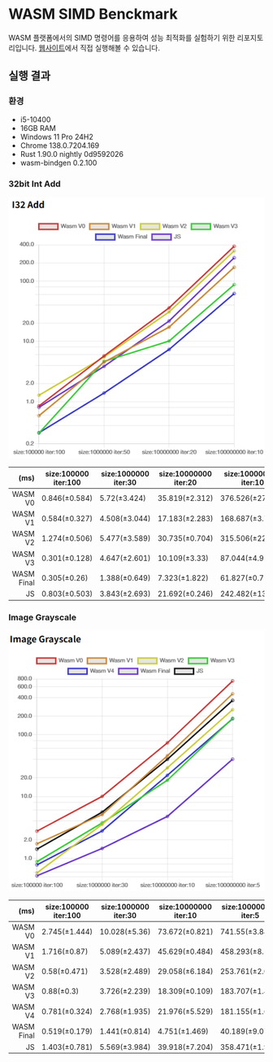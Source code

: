 # WASM SIMD Benckmark
WASM 플랫폼에서의 SIMD 명령어를 응용하여 성능 최적화를 실험하기 위한 리포지토리입니다. [웹사이트](https://lavi27.github.io/wasm_simd_benchmark/)에서 직접 실행해볼 수 있습니다.

## 실행 결과
### 환경
- i5-10400
- 16GB RAM
- Windows 11 Pro 24H2
- Chrome 138.0.7204.169
- Rust 1.90.0 nightly 0d9592026
- wasm-bindgen 0.2.100

### 32bit Int Add
![img](/images/I32_Add_Result.png)

|(ms)|size:100000 iter:100|size:1000000 iter:30|size:10000000 iter:20|size:100000000 iter:10|
|---:|---|---|---|---|
|WASM V0|0.846(±0.584)|5.72(±3.424)|35.819(±2.312)|376.526(±27.501)|
|WASM V1|0.584(±0.327)|4.508(±3.044)|17.183(±2.283)|168.687(±3.724)|
|WASM V2|1.274(±0.506)|5.477(±3.589)|30.735(±0.704)|315.506(±22.733)|
|WASM V3|0.301(±0.128)|4.647(±2.601)|10.109(±3.33)|87.044(±4.952)|
|WASM Final|0.305(±0.26)|1.388(±0.649)|7.323(±1.822)|61.827(±0.715)|
|JS|0.803(±0.503)|3.843(±2.693)|21.692(±0.246)|242.482(±13.986)|

### Image Grayscale
![img](/images/Image_Grayscale_Result.png)

|(ms)|size:100000 iter:100|size:1000000 iter:30|size:10000000 iter:10|size:100000000 iter:5|
|---:|---|---|---|---|
|WASM V0|2.745(±1.444)|10.028(±5.36)|73.672(±0.821)|741.55(±3.848)|
|WASM V1|1.716(±0.87)|5.089(±2.437)|45.629(±0.484)|458.293(±8.102)|
|WASM V2|0.58(±0.471)|3.528(±2.489)|29.058(±6.184)|253.761(±2.011)|
|WASM V3|0.88(±0.3)|3.726(±2.239)|18.309(±0.109)|183.707(±1.435)|
|WASM V4|0.781(±0.324)|2.768(±1.935)|21.976(±5.529)|181.155(±1.653)|
|WASM Final|0.519(±0.179)|1.441(±0.814)|4.751(±1.469)|40.189(±9.075)|
|JS|1.403(±0.781)|5.569(±3.984)|39.918(±7.204)|358.471(±1.907)|

